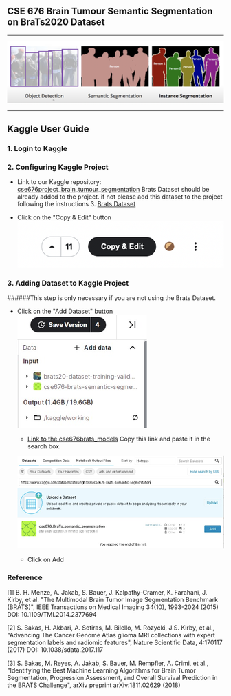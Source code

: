 
## CSE 676 Brain Tumour Semantic Segmentation on BraTs2020 Dataset

--- 

!['Image Segmentation'](/Images/types_of_img_segmentation.png)

--- 

## Kaggle User Guide

### 1. Login to Kaggle

### 2. Configuring Kaggle Project
- Link to our Kaggle repository:
    [cse676project_brain_tumour_segmentation](https://www.kaggle.com/thesilentpsycho/braintumorsegmentationcse676)
    Brats Dataset should be already added to the project. 
    if not please add this dataset to the project following the instructions 3. 
    [Brats Dataset](https://www.kaggle.com/datasets/awsaf49/brats20-dataset-training-validation)

- Click on the "Copy & Edit" button
  !['Copy & Edit'](/Images/copy_edit.png)

### 3. Adding Dataset to Kaggle Project
######This step is only necessary if you are not using the Brats Dataset.

- Click on the "Add Dataset" button
    ![](/Images/add_data.jpeg)


    - [Link to the cse676brats_models](https://www.kaggle.com/datasets/atulsingh1996/cse676-brats-semantic-segmentation) Copy this link and paste it in the search box.

    ![](/Images/paste_in_search_add.jpeg)

    - Click on Add

### Reference
[1] B. H. Menze, A. Jakab, S. Bauer, J. Kalpathy-Cramer, K. Farahani, J. Kirby, et al. "The Multimodal Brain Tumor Image Segmentation Benchmark (BRATS)", IEEE Transactions on Medical Imaging 34(10), 1993-2024 (2015) DOI: 10.1109/TMI.2014.2377694

[2] S. Bakas, H. Akbari, A. Sotiras, M. Bilello, M. Rozycki, J.S. Kirby, et al., "Advancing The Cancer Genome Atlas glioma MRI collections with expert segmentation labels and radiomic features", Nature Scientific Data, 4:170117 (2017) DOI: 10.1038/sdata.2017.117

[3] S. Bakas, M. Reyes, A. Jakab, S. Bauer, M. Rempfler, A. Crimi, et al., "Identifying the Best Machine Learning Algorithms for Brain Tumor Segmentation, Progression Assessment, and Overall Survival Prediction in the BRATS Challenge", arXiv preprint arXiv:1811.02629 (2018)


    